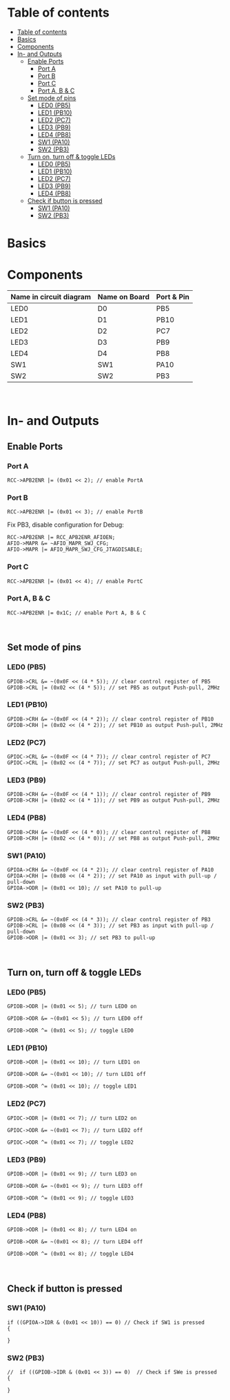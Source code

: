 # Table of contents
- [Table of contents](#table-of-contents)
- [Basics](#basics)
- [Components](#components)
- [In- and Outputs](#in--and-outputs)
  - [Enable Ports](#enable-ports)
    - [Port A](#port-a)
    - [Port B](#port-b)
    - [Port C](#port-c)
    - [Port A, B \& C](#port-a-b--c)
  - [Set mode of pins](#set-mode-of-pins)
    - [LED0 (PB5)](#led0-pb5)
    - [LED1 (PB10)](#led1-pb10)
    - [LED2 (PC7)](#led2-pc7)
    - [LED3 (PB9)](#led3-pb9)
    - [LED4 (PB8)](#led4-pb8)
    - [SW1 (PA10)](#sw1-pa10)
    - [SW2 (PB3)](#sw2-pb3)
  - [Turn on, turn off \& toggle LEDs](#turn-on-turn-off--toggle-leds)
    - [LED0 (PB5)](#led0-pb5-1)
    - [LED1 (PB10)](#led1-pb10-1)
    - [LED2 (PC7)](#led2-pc7-1)
    - [LED3 (PB9)](#led3-pb9-1)
    - [LED4 (PB8)](#led4-pb8-1)
  - [Check if button is pressed](#check-if-button-is-pressed)
    - [SW1 (PA10)](#sw1-pa10-1)
    - [SW2 (PB3)](#sw2-pb3-1)

# Basics

# Components
| Name in circuit diagram | Name on Board | Port & Pin |
| - | - | - |
| LED0 | D0 | PB5 |
| LED1 | D1 | PB10 |
| LED2 | D2 | PC7 |
| LED3 | D3 | PB9 |
| LED4 | D4 | PB8 |
| SW1 | SW1 | PA10 |
| SW2 | SW2 | PB3 |
&nbsp;

# In- and Outputs

## Enable Ports

### Port A
```
RCC->APB2ENR |= (0x01 << 2); // enable PortA
```

### Port B
```
RCC->APB2ENR |= (0x01 << 3); // enable PortB
```

Fix PB3, disable configuration for Debug:
```
RCC->APB2ENR |= RCC_APB2ENR_AFIOEN;
AFIO->MAPR &= ~AFIO_MAPR_SWJ_CFG;
AFIO->MAPR |= AFIO_MAPR_SWJ_CFG_JTAGDISABLE;
```

### Port C
```
RCC->APB2ENR |= (0x01 << 4); // enable PortC
```

### Port A, B & C
```
RCC->APB2ENR |= 0x1C; // enable Port A, B & C
```
&nbsp;


## Set mode of pins

### LED0 (PB5)
```
GPIOB->CRL &= ~(0x0F << (4 * 5)); // clear control register of PB5
GPIOB->CRL |= (0x02 << (4 * 5)); // set PB5 as output Push-pull, 2MHz
```

### LED1 (PB10)
```
GPIOB->CRH &= ~(0x0F << (4 * 2)); // clear control register of PB10
GPIOB->CRH |= (0x02 << (4 * 2)); // set PB10 as output Push-pull, 2MHz
```

### LED2 (PC7)
```
GPIOC->CRL &= ~(0x0F << (4 * 7)); // clear control register of PC7
GPIOC->CRL |= (0x02 << (4 * 7)); // set PC7 as output Push-pull, 2MHz
```

### LED3 (PB9)
```
GPIOB->CRH &= ~(0x0F << (4 * 1)); // clear control register of PB9
GPIOB->CRH |= (0x02 << (4 * 1)); // set PB9 as output Push-pull, 2MHz
```

### LED4 (PB8)
```
GPIOB->CRH &= ~(0x0F << (4 * 0)); // clear control register of PB8
GPIOB->CRH |= (0x02 << (4 * 0)); // set PB8 as output Push-pull, 2MHz
```

### SW1 (PA10)
```
GPIOA->CRH &= ~(0x0F << (4 * 2)); // clear control register of PA10
GPIOA->CRH |= (0x08 << (4 * 2)); // set PA10 as input with pull-up / pull-down
GPIOA->ODR |= (0x01 << 10); // set PA10 to pull-up
```

### SW2 (PB3)
```
GPIOB->CRL &= ~(0x0F << (4 * 3)); // clear control register of PB3
GPIOB->CRL |= (0x08 << (4 * 3)); // set PB3 as input with pull-up / pull-down
GPIOB->ODR |= (0x01 << 3); // set PB3 to pull-up
```
&nbsp;


## Turn on, turn off & toggle LEDs

### LED0 (PB5)
```
GPIOB->ODR |= (0x01 << 5); // turn LED0 on
```
```
GPIOB->ODR &= ~(0x01 << 5); // turn LED0 off
```
```
GPIOB->ODR ^= (0x01 << 5); // toggle LED0
```

### LED1 (PB10)
```
GPIOB->ODR |= (0x01 << 10); // turn LED1 on
```
```
GPIOB->ODR &= ~(0x01 << 10); // turn LED1 off
```
```
GPIOB->ODR ^= (0x01 << 10); // toggle LED1
```

### LED2 (PC7)
```
GPIOC->ODR |= (0x01 << 7); // turn LED2 on
```
```
GPIOC->ODR &= ~(0x01 << 7); // turn LED2 off
```
```
GPIOC->ODR ^= (0x01 << 7); // toggle LED2
```

### LED3 (PB9)
```
GPIOB->ODR |= (0x01 << 9); // turn LED3 on
```
```
GPIOB->ODR &= ~(0x01 << 9); // turn LED3 off
```
```
GPIOB->ODR ^= (0x01 << 9); // toggle LED3
```

### LED4 (PB8)
```
GPIOB->ODR |= (0x01 << 8); // turn LED4 on
```
```
GPIOB->ODR &= ~(0x01 << 8); // turn LED4 off
```
```
GPIOB->ODR ^= (0x01 << 8); // toggle LED4
```
&nbsp;

## Check if button is pressed

### SW1 (PA10)
```
if ((GPIOA->IDR & (0x01 << 10)) == 0) // Check if SW1 is pressed
{

}
```

### SW2 (PB3)
```
//	if ((GPIOB->IDR & (0x01 << 3)) == 0)  // Check if SWe is pressed
{

}
```
&nbsp;